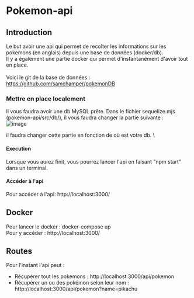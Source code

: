 # Pokemon-api
## Introduction
Le but avoir une api qui permet de recolter les informations sur les pokemons (en anglais) depuis une base de données (docker/db).
\
Il y a également une partie docker qui permet d'instantanément d'avoir tout en place.
\
\
Voici le git de la base de données : https://github.com/samchamper/pokemonDB

### Mettre en place localement
Il vous faudra avoir une db MySQL prête. Dans le fichier sequelize.mjs (pokemon-api/src/db/), il vous faudra changer la partie suivante : 
\
![image](https://github.com/TiaSous/Pokemon-api/assets/122774929/f90cd46a-63bb-40d8-b9d5-12e87c4d8b02)

il faudra changer cette partie en fonction de où est votre db.
\
#### Execution
Lorsque vous aurez finit, vous pourrez lancer l'api en faisant "npm start" dans un terminal.

#### Accéder à l'api
Pour accéder à l'api: http://localhost:3000/

## Docker
Pour lancer le docker : docker-compose up
\
Pour y accéder : http://localhost:3000/

## Routes
Pour l'instant l'api peut : 
- Récupérer tout les pokemons : http://localhost:3000/api/pokemon
- Récupérer un ou des pokémon selon leur nom : http://localhost:3000/api/pokemon?name=pikachu
